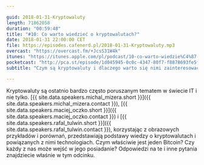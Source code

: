 ```yaml
---

guid: 2018-01-31-Kryptowaluty
length: 71862058
duration: "00:59:48"
title: "#10: Co warto wiedzieć o kryptowalutach?"
date: 2018-01-31 22:00:00 CET
file: https://episodes.cafenerd.pl/2018-01-31-Kryptowaluty.mp3
overcast: "https://overcast.fm/+JcsS31W4k"
itunes: "https://itunes.apple.com/pl/podcast/10-co-warto-wiedzie%C4%87-o-kryptowalutach/id1254959267?i=1000401179071&mt=2"
pocketcast: "http://pca.st/episode/1d045945-0c0c-4347-80f7-f8878693fe5f"
subtitle: "Czym są kryptowaluty i dlaczego warto się nimi zainteresować?"

---
```


Kryptowaluty są ostatnio bardzo często poruszanym tematem w świecie IT i nie tylko. [{{ site.data.speakers.michal_mizera.short }}]({{ site.data.speakers.michal_mizera.contact }}), [{{ site.data.speakers.maciej_oczko.short }}]({{ site.data.speakers.maciej_oczko.contact }}) i [{{ site.data.speakers.rafal_tulwin.short }}]({{ site.data.speakers.rafal_tulwin.contact }}), korzystając z obrazowych przykładów i porównań, przedstawiają podstawy wiedzy o kryptowalutach i powiązanych z nimi technologiach. Czym właściwie jest jeden Bitcoin? Czy każdy z nas może wejść w jego posiadanie? Odpowiedzi na te i inne pytania znajdziecie właśnie w tym odcinku.

